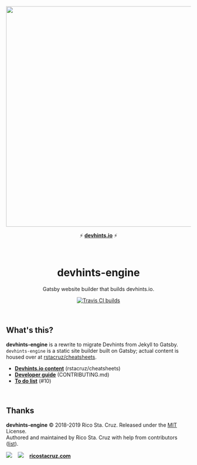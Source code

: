 <br>

<p align='center'>
<a href='https://devhints.io/'><img src='https://github.com/rstacruz/cheatsheets/raw/master/_docs/images/screenshot.png' width=600></a>
</p>

<p align='center'>
⚡ <strong><a href='https://devhints.io'>devhints.io</a></strong> ⚡
</p>

<br>

<h1 align='center'>devhints-engine</h1>

<p align='center'>Gatsby website builder that builds devhints.io.</p>

<p align='center'><a href='http://travis-ci.org/rstacruz/devhints-engine'><img src='https://img.shields.io/travis/rstacruz/devhints-engine/master.svg?colorA=234444' alt='Travis CI builds'></a></p>

<br>

## What's this?

**devhints-engine** is a rewrite to migrate Devhints from Jekyll to Gatsby. `devhints-engine` is a static site builder built on Gatsby; actual content is housed over at [rstacruz/cheatsheets](https://github.com/rstacruz/cheatsheets).

- **[Devhints.io content](https://github.com/rstacruz/cheatsheets)** (rstacruz/cheatsheets)
- **[Developer guide](CONTRIBUTING.md)** (CONTRIBUTING.md)
- **[To do list](https://github.com/rstacruz/devhints-engine/issues/10)** (#10)

<br>

## Thanks

**devhints-engine** © 2018-2019 Rico Sta. Cruz. Released under the [MIT] License.<br>
Authored and maintained by Rico Sta. Cruz with help from contributors ([list][contributors]).

[![](https://img.shields.io/github/followers/rstacruz.svg?style=social&label=@rstacruz)](https://github.com/rstacruz)
&nbsp;&nbsp;
[![](https://img.shields.io/twitter/follow/rstacruz.svg?style=social&label=@rstacruz)](https://twitter.com/rstacruz)
&nbsp;&nbsp;
**[ricostacruz.com](http://ricostacruz.com)**

[mit]: http://mit-license.org/
[contributors]: http://github.com/rstacruz/devhints-engine/contributors
